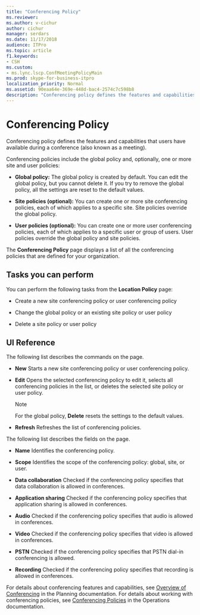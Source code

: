 ```yaml
---
title: "Conferencing Policy"
ms.reviewer: 
ms.author: v-cichur
author: cichur
manager: serdars
ms.date: 11/17/2018
audience: ITPro
ms.topic: article
f1.keywords:
- CSH
ms.custom:
- ms.lync.lscp.ConfMeetingPolicyMain
ms.prod: skype-for-business-itpro
localization_priority: Normal
ms.assetid: 90eaa64e-369e-448d-bac4-2574c7c598b8
description: "Conferencing policy defines the features and capabilities that users have available during a conference (also known as a meeting)."
---
```


# Conferencing Policy

Conferencing policy defines the features and capabilities that users have available during a conference (also known as a meeting).

Conferencing policies include the global policy and, optionally, one or more site and user policies:

- **Global policy:** The global policy is created by default. You can edit the global policy, but you cannot delete it. If you try to remove the global policy, all the settings are reset to the default values.

- **Site policies (optional):** You can create one or more site conferencing policies, each of which applies to a specific site. Site policies override the global policy.

- **User policies (optional):** You can create one or more user conferencing policies, each of which applies to a specific user or group of users. User policies override the global policy and site policies.

The **Conferencing Policy** page displays a list of all the conferencing policies that are defined for your organization.

## Tasks you can perform

You can perform the following tasks from the **Location Policy** page:

- Create a new site conferencing policy or user conferencing policy

- Change the global policy or an existing site policy or user policy

- Delete a site policy or user policy

## UI Reference

The following list describes the commands on the page.

- **New** Starts a new site conferencing policy or user conferencing policy.

- **Edit** Opens the selected conferencing policy to edit it, selects all conferencing policies in the list, or deletes the selected site policy or user policy.

    > [!NOTE]
    > For the global policy, **Delete** resets the settings to the default values.

- **Refresh** Refreshes the list of conferencing policies.

The following list describes the fields on the page.

- **Name** Identifies the conferencing policy.

- **Scope** Identifies the scope of the conferencing policy: global, site, or user.

- **Data collaboration** Checked if the conferencing policy specifies that data collaboration is allowed in conferences.

- **Application sharing** Checked if the conferencing policy specifies that application sharing is allowed in conferences.

- **Audio** Checked if the conferencing policy specifies that audio is allowed in conferences.

- **Video** Checked if the conferencing policy specifies that video is allowed in conferences.

- **PSTN** Checked if the conferencing policy specifies that PSTN dial-in conferencing is allowed.

- **Recording** Checked if the conferencing policy specifies that recording is allowed in conferences.

For details about conferencing features and capabilities, see [Overview of Conferencing](/previous-versions/office/lync-server-2013/lync-server-2013-overview-of-conferencing) in the Planning documentation. For details about working with conferencing policies, see [Conferencing Policies](/previous-versions/office/lync-server-2013/lync-server-2013-conferencing-policies) in the Operations documentation.